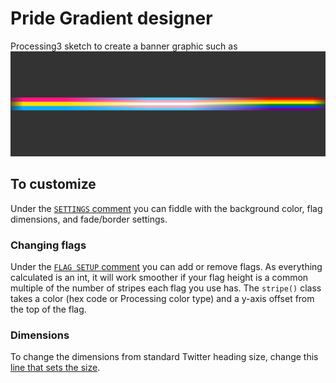 # Pride Gradient designer

Processing3 sketch to create a banner graphic such as 
![design that is a gray background with a stripe horizontally across the middle. The stripe is made up of three separate pride flags that fade from one to the next](./example.png)

## To customize
Under the [`SETTINGS` comment](./pridebanner.pde#L1) you can fiddle with the background color, flag dimensions, and fade/border settings.

### Changing flags
Under the [`FLAG SETUP` comment](./pridebanner.pde#L36) you can add or remove flags. As everything calculated is an int, it will work smoother if your flag height is a common multiple of the number of stripes each flag you use has. The `stripe()` class takes a color (hex code or Processing color type) and a y-axis offset from the top of the flag.

### Dimensions
To change the dimensions from standard Twitter heading size, change this [line that sets the size](./pridebanner.pde#L27).
